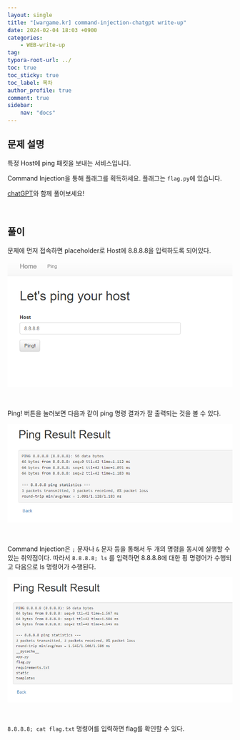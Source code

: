 ```yaml
---
layout: single
title: "[wargame.kr] command-injection-chatgpt write-up"
date: 2024-02-04 18:03 +0900
categories: 
    - WEB-write-up
tag:
typora-root-url: ../
toc: true
toc_sticky: true
toc_label: 목차
author_profile: true
comment: true
sidebar:
    nav: "docs"
---
```


## 문제 설명

특정 Host에 ping 패킷을 보내는 서비스입니다.  

Command Injection을 통해 플래그를 획득하세요. 플래그는 `flag.py`에 있습니다.  

[chatGPT](https://chat.openai.com/)와 함께 풀어보세요!  

<br>

## 풀이

문제에 먼저 접속하면 placeholder로 Host에 8.8.8.8을 입력하도록 되어있다.

![image-20240204180423291](/images/2024-02-04-command-injection-chatgpt/image-20240204180423291.png)

<br>

Ping! 버튼을 눌러보면 다음과 같이 ping 명령 결과가 잘 출력되는 것을 볼 수 있다.

![image-20240204180501680](/images/2024-02-04-command-injection-chatgpt/image-20240204180501680.png)

<br>

Command Injection은 `;` 문자나 `&` 문자 등을 통해서 두 개의 명령을 동시에 실행할 수 있는 취약점이다. 따라서 `8.8.8.8; ls` 를 입력하면 8.8.8.8에 대한 핑 명령어가 수행되고 다음으로 ls 명령어가 수행된다.

![image-20240204180632481](/images/2024-02-04-command-injection-chatgpt/image-20240204180632481.png)

<br>

`8.8.8.8; cat flag.txt` 명령어를 입력하면 flag를 확인할 수 있다.